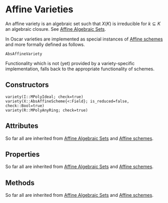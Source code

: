 # Affine Varieties
An affine variety is an algebraic set such that $X(K)$ is irreducible for $k \subseteq K$ an algebraic closure.
See [Affine Algebraic Sets](@ref).

In Oscar varieties are implemented as special instances of [Affine schemes](@ref) and more formally defined as follows.
```@docs
AbsAffineVariety
```
Functionality which is not (yet) provided by a variety-specific implementation, falls back to the appropriate functionality of schemes.

## Constructors
```@docs
variety(I::MPolyIdeal; check=true)
variety(X::AbsAffineScheme{<:Field}; is_reduced=false, check::Bool=true)
variety(R::MPolyAnyRing; check=true)
```

## Attributes
So far all are inherited from [Affine Algebraic Sets](@ref) and [Affine schemes](@ref).

## Properties
So far all are inherited from [Affine Algebraic Sets](@ref) and [Affine schemes](@ref).

## Methods
So far all are inherited from [Affine Algebraic Sets](@ref) and [Affine schemes](@ref).

